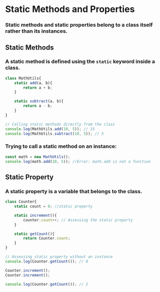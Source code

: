 # Static Methods and Properties

### Static methods and static properties belong to a class itself rather than its instances.

## Static Methods
### A static method is defined using the `static` keyword inside a class.
```js
class MathUtils{
    static add(a, b){
        return a + b;
    }

    static subtract(a, b){
        return a - b;
    }
}

// Calling static methods directly from the class
console.log(MathUtils.add(10, 5)); // 15
console.log(MathUtils.subtract(10, 5)); // 5
```
### Trying to call a static method on an instance:
```js
const math = new MathUtils();
console.log(math.add(10, 5)); //Error: math.add is not a function
```
## Static Property
### A static property is a variable that belongs to the class.
```js
class Counter{
    static count = 0; //static property

    static increment(){
        counter.count++; // Assessing the static property
    }

    static getCount(){
        return Counter.count;
    }
}

// Assessing static property without an instance
console.log(Counter.getCount()); // 0

Counter.increment();
Counter.increment();

console.log(Counter.getCount()); // 2
```